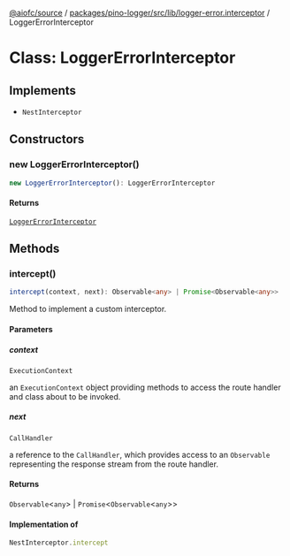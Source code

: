 [@aiofc/source](../../../../../../index.md) / [packages/pino-logger/src/lib/logger-error.interceptor](../index.md) / LoggerErrorInterceptor

# Class: LoggerErrorInterceptor

## Implements

- `NestInterceptor`

## Constructors

### new LoggerErrorInterceptor()

```ts
new LoggerErrorInterceptor(): LoggerErrorInterceptor
```

#### Returns

[`LoggerErrorInterceptor`](LoggerErrorInterceptor.md)

## Methods

### intercept()

```ts
intercept(context, next): Observable<any> | Promise<Observable<any>>
```

Method to implement a custom interceptor.

#### Parameters

##### context

`ExecutionContext`

an `ExecutionContext` object providing methods to access the
route handler and class about to be invoked.

##### next

`CallHandler`

a reference to the `CallHandler`, which provides access to an
`Observable` representing the response stream from the route handler.

#### Returns

`Observable`\<`any`\> \| `Promise`\<`Observable`\<`any`\>\>

#### Implementation of

```ts
NestInterceptor.intercept
```
